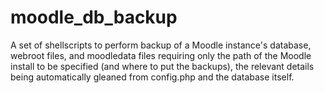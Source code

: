 # moodle_db_backup
A set of shellscripts to perform backup of a Moodle instance's database, webroot files, and moodledata files requiring only the path of the Moodle install to be specified (and where to put the backups), the relevant details being automatically gleaned from config.php and the database itself.

